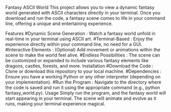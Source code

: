 

Fantasy ASCII World
This project allows you to view a dynamic fantasy world generated with ASCII characters directly in your terminal. Once you download and run the code, a fantasy scene comes to life in your command line, offering a unique and entertaining experience.

Features
#Dynamic Scene Generation : Watch a fantasy world unfold in real-time in your terminal using ASCII art.
#Terminal-Based : Enjoy the experience directly within your command line, no need for a GUI.
#Interactive Elements : (Optional) Add movement or animations within the scene to make the world feel alive.
#Endless Possibilities : The scene can be customized or expanded to include various fantasy elements like dragons, castles, forests, and more.
Installation
#Download the Code : Clone or download this repository to your local machine.
#Dependencies : Ensure you have a working Python or any other interpreter (depending on your implementation).
#Run the Program : Navigate to the directory where the code is saved and run it using the appropriate command (e.g., python fantasy_world.py).
Usage
Simply run the program, and the fantasy world will start appearing in your terminal.
The scene will animate and evolve as it runs, making your terminal experience magical.
